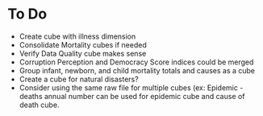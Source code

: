 # To Do

- Create cube with illness dimension
- Consolidate Mortality cubes if needed
- Verify Data Quality cube makes sense
- Corruption Perception and Democracy Score indices could be merged
- Group infant, newborn, and child mortality totals and causes as a cube
- Create a cube for natural disasters?
- Consider using the same raw file for multiple cubes (ex: Epidemic - deaths annual number can be used for epidemic cube and cause of death cube.
